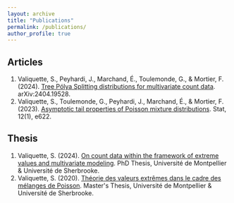 ```yaml
---
layout: archive
title: "Publications"
permalink: /publications/
author_profile: true
---
```


## Articles
1) Valiquette, S., Peyhardi, J., Marchand, É., Toulemonde, G., & Mortier, F. (2024). [Tree Pólya Splitting distributions for multivariate count data](https://arxiv.org/abs/2404.19528). arXiv:2404.19528.
2) Valiquette, S., Toulemonde, G., Peyhardi, J., Marchand, É., & Mortier, F. (2023). [Asymptotic tail properties of Poisson mixture distributions](https://onlinelibrary.wiley.com/doi/full/10.1002/sta4.622). Stat, 12(1), e622.


## Thesis
1) Valiquette, S. (2024). [On count data within the framework of extreme values and multivariate modeling](https://savoirs.usherbrooke.ca/handle/11143/21889). PhD Thesis, Université de Montpellier & Université de Sherbrooke.
2) Valiquette, S. (2020). [Théorie des valeurs extrêmes dans le cadre des mélanges de Poisson](http://s-valiquette.github.io/files/stage_Samuel_2020_Final.pdf). Master's Thesis, Université de Montpellier & Université de Sherbrooke.
